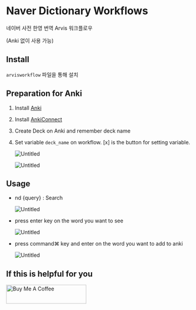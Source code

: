 # Naver Dictionary Workflows

네이버 사전 한영 번역 Arvis 워크플로우

(Anki 없이 사용 가능)

## Install

`arvisworkflow` 파일을 통해 설치

## Preparation for Anki

1. Install [Anki](https://apps.ankiweb.net)
2. Install [AnkiConnect](https://ankiweb.net/shared/info/2055492159)
3. Create Deck on Anki and remember deck name
4. Set variable `deck_name` on workflow. [x] is the button for setting variable. 

    ![Untitled](https://user-images.githubusercontent.com/45332816/88473611-4d5a6f00-cf5a-11ea-8839-aaaa6db6ebe5.png)

    ![Untitled](https://user-images.githubusercontent.com/45332816/88473618-59463100-cf5a-11ea-9d2c-177976c690a6.png)

## Usage

- nd {query} : Search

    ![Untitled](https://user-images.githubusercontent.com/45332816/88473621-6cf19780-cf5a-11ea-8e0e-49701acec009.png)

- press enter key on the word you want to see

    ![Untitled](https://user-images.githubusercontent.com/45332816/88473628-767aff80-cf5a-11ea-9581-7523497149b8.png)

- press command⌘ key and enter on the word you want to add to anki

    ![Untitled](https://user-images.githubusercontent.com/45332816/88473644-8db9ed00-cf5a-11ea-9f49-04d7188bc075.png)


## If this is helpful for you

<a href="https://www.buymeacoffee.com/WiseSquid" target="_blank"><img src="https://cdn.buymeacoffee.com/buttons/default-orange.png" alt="Buy Me A Coffee" style="height: 51px !important;width: 217px !important;" ></a>